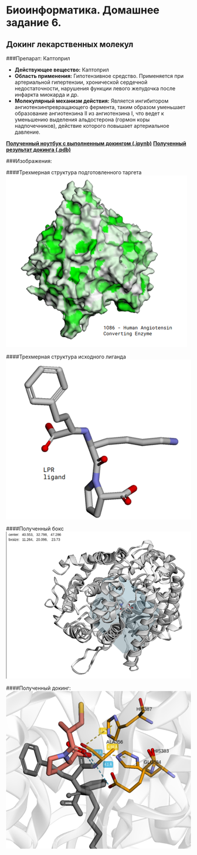 Биоинформатика. Домашнее задание 6.
=====================
Докинг лекарственных молекул
-----------------------------------

###Препарат: Каптоприл
- **Действующее вещество:** Каптоприл
- **Область применения:** Гипотензивное средство. Применяется при артериальной гипертензии, хронической сердечной недостаточности, нарушения функции левого желудочка после инфаркта миокарда и др.
- **Молекулярный механизм действия:** Является ингибитором ангиотензинпревращающего фермента, таким образом уменьшает образование ангиотензина II из ангиотензина I, что ведет к уменьшению выделения альдостерона (гормон коры надпочечников), действие которого повышает артериальное давление.

[**Полученный ноутбук с выполненным докингом (.ipynb)**](https://github.com/spooky-soup/bioinformatics/blob/main/HW6/1O86_basic_molecular_docking.ipynb)
[**Полученный результат докинга (.pdb)**](https://github.com/spooky-soup/bioinformatics/blob/main/HW6/LIG_1_docking.pdb)

###Изображения:

####Трехмерная структура подготовленного таргета
![Target](https://github.com/spooky-soup/bioinformatics/blob/main/HW6/images/1O86_target.png)

####Трехмерная структура исходного лиганда
![Native ligand](https://github.com/spooky-soup/bioinformatics/blob/main/HW6/images/LPR_ligand.png)

####Полученный бокс
![Box](https://github.com/spooky-soup/bioinformatics/blob/main/HW6/images/1O86_LPR_box.png)

####Полученный докинг:
![Docking](https://github.com/spooky-soup/bioinformatics/blob/main/HW6/images/docking.png)
